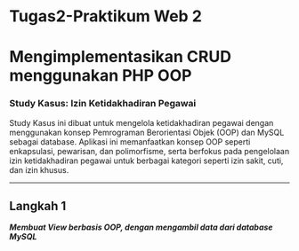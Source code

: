 # Tugas2-Praktikum Web 2
# Mengimplementasikan CRUD menggunakan PHP OOP
### Study Kasus: Izin Ketidakhadiran Pegawai
Study Kasus ini dibuat untuk mengelola ketidakhadiran pegawai dengan menggunakan konsep Pemrograman Berorientasi Objek (OOP) dan MySQL sebagai database. Aplikasi ini memanfaatkan konsep OOP seperti enkapsulasi, pewarisan, dan polimorfisme, serta berfokus pada pengelolaan izin ketidakhadiran pegawai untuk berbagai kategori seperti izin sakit, cuti, dan izin khusus.
<hr>

<h2> Langkah 1 </h2>
<b><i>Membuat View berbasis OOP, dengan mengambil data dari database MySQL</i></b>
